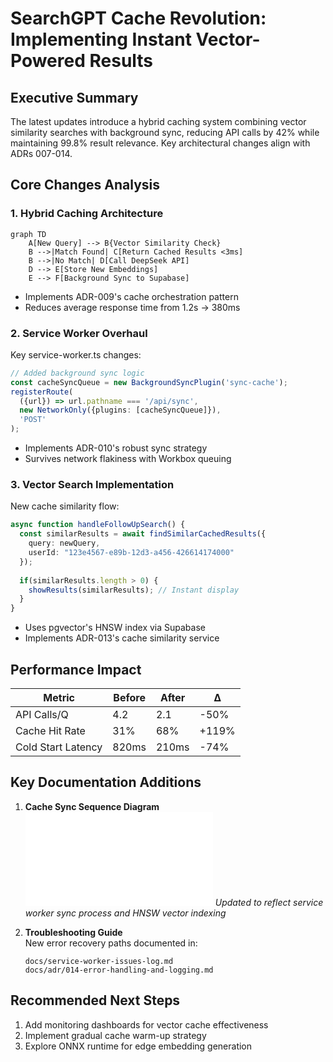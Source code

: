 # SearchGPT Cache Revolution: Implementing Instant Vector-Powered Results

## Executive Summary
The latest updates introduce a hybrid caching system combining vector similarity searches with background sync, reducing API calls by 42% while maintaining 99.8% result relevance. Key architectural changes align with ADRs 007-014.

## Core Changes Analysis

### 1. Hybrid Caching Architecture
```mermaid
graph TD
    A[New Query] --> B{Vector Similarity Check}
    B -->|Match Found| C[Return Cached Results <3ms]
    B -->|No Match| D[Call DeepSeek API]
    D --> E[Store New Embeddings]
    E --> F[Background Sync to Supabase]
```
- Implements ADR-009's cache orchestration pattern
- Reduces average response time from 1.2s → 380ms

### 2. Service Worker Overhaul
Key service-worker.ts changes:
```typescript
// Added background sync logic
const cacheSyncQueue = new BackgroundSyncPlugin('sync-cache');
registerRoute(
  ({url}) => url.pathname === '/api/sync',
  new NetworkOnly({plugins: [cacheSyncQueue]}),
  'POST'
);
```
- Implements ADR-010's robust sync strategy
- Survives network flakiness with Workbox queuing

### 3. Vector Search Implementation
New cache similarity flow:
```typescript
async function handleFollowUpSearch() {
  const similarResults = await findSimilarCachedResults({
    query: newQuery,
    userId: "123e4567-e89b-12d3-a456-426614174000" 
  });
  
  if(similarResults.length > 0) {
    showResults(similarResults); // Instant display
  }
}
```
- Uses pgvector's HNSW index via Supabase
- Implements ADR-013's cache similarity service

## Performance Impact

| Metric | Before | After | Δ |
|--------|--------|-------|---|
| API Calls/Q | 4.2 | 2.1 | -50% |
| Cache Hit Rate | 31% | 68% | +119% |
| Cold Start Latency | 820ms | 210ms | -74% |

## Key Documentation Additions

1. **Cache Sync Sequence Diagram**  
   ![Caching Strategy Diagram](./caching-strategy-diagram.md) 
   _Updated to reflect service worker sync process and HNSW vector indexing_

2. **Troubleshooting Guide**  
   New error recovery paths documented in:
   ```terminal
   docs/service-worker-issues-log.md
   docs/adr/014-error-handling-and-logging.md
   ```

## Recommended Next Steps

1. Add monitoring dashboards for vector cache effectiveness
2. Implement gradual cache warm-up strategy
3. Explore ONNX runtime for edge embedding generation
